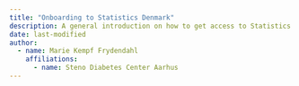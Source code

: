```yaml
---
title: "Onboarding to Statistics Denmark"
description: A general introduction on how to get access to Statistics Denmark.
date: last-modified
author:
  - name: Marie Kempf Frydendahl
    affiliations: 
      - name: Steno Diabetes Center Aarhus
---
```

